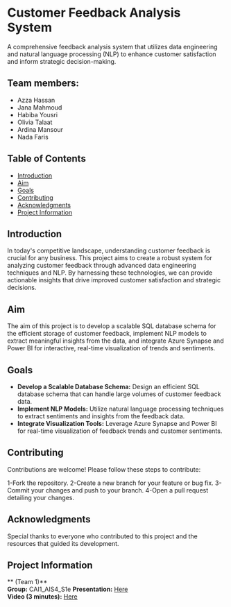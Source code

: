 # Customer Feedback Analysis System 

A comprehensive feedback analysis system that utilizes data engineering and natural language processing (NLP) to enhance customer satisfaction and inform strategic decision-making.

## Team members:
- Azza Hassan 
- Jana Mahmoud
- Habiba Yousri
- Olivia Talaat 
- Ardina Mansour
- Nada Faris



## Table of Contents

- [Introduction](#introduction)
- [Aim](#aim)
- [Goals](#goals)
- [Contributing](#contributing)
- [Acknowledgments](#acknowledgments)
- [Project Information](#project-information)
  

## Introduction

In today's competitive landscape, understanding customer feedback is crucial for any business. This project aims to create a robust system for analyzing customer feedback through advanced data engineering techniques and NLP. By harnessing these technologies, we can provide actionable insights that drive improved customer satisfaction and strategic decisions.

## Aim

The aim of this project is to develop a scalable SQL database schema for the efficient storage of customer feedback, implement NLP models to extract meaningful insights from the data, and integrate Azure Synapse and Power BI for interactive, real-time visualization of trends and sentiments.

## Goals

- **Develop a Scalable Database Schema:** Design an efficient SQL database schema that can handle large volumes of customer feedback data.
- **Implement NLP Models:** Utilize natural language processing techniques to extract sentiments and insights from the feedback data.
- **Integrate Visualization Tools:** Leverage Azure Synapse and Power BI for real-time visualization of feedback trends and customer sentiments.

## Contributing
Contributions are welcome! Please follow these steps to contribute:

1-Fork the repository.
2-Create a new branch for your feature or bug fix.
3-Commit your changes and push to your branch.
4-Open a pull request detailing your changes.


## Acknowledgments
Special thanks to everyone who contributed to this project and the resources that guided its development.


## Project Information

** (Team 1)**  
**Group:** CAI1_AIS4_S1e
**Presentation:** [Here](link-to-presentation)  
**Video (3 minutes):** [Here](https://drive.google.com/file/d/1G2rbzWtya3uSWJkUtrYOyqFDRL3SeAvh/view?usp=sharing)
